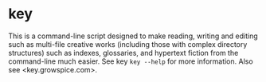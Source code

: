 # key
This is a command-line script designed to make reading, writing and editing such as multi-file creative works (including those with complex directory structures) such as indexes, glossaries, and hypertext fiction from the command-line much easier. See key `key --help` for more information. Also see <key.growspice.com>.
